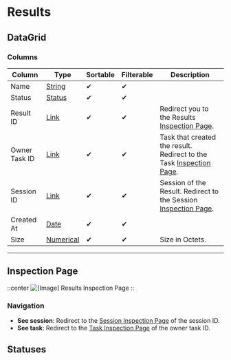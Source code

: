 # Results

## DataGrid

### Columns

| Column | Type | Sortable | Filterable | Description |
| -------- | -------- | -------- | -------- | -------- |
| Name | [String](../6.DataGrids/3.columns.md#simple-columns) | ✔ | ✔ | |
| Status | [Status](../6.DataGrids/3.columns.md#status-columns) | ✔ | ✔ | |
| Result ID | [Link](../6.DataGrids/3.columns.md#link-columns) | ✔ | ✔ | Redirect you to the Results [Inspection Page](../5.inspection-page.md). |
| Owner Task ID | [Link](../6.DataGrids/3.columns.md#link-columns) | ✔ | ✔ | Task that created the result. Redirect to the Task [Inspection Page](../5.inspection-page.md). |
| Session ID | [Link](../6.DataGrids/3.columns.md#link-columns) | ✔ | ✔ | Session of the Result. Redirect to the Session [Inspection Page](../5.inspection-page.md). |
| Created At | [Date](../6.DataGrids/3.columns.md#date-columns) | ✔ | ✔ | |
| Size | [Numerical](../6.DataGrids/3.columns.md#simple-columns) | ✔ | ✔ | Size in Octets. |

---

## Inspection Page

::center
![[Image] Results Inspection Page](/results-inspection.png)
::

### Navigation

- **See session**: Redirect to the [Session Inspection Page](./3.Sessions.md#inspection) of the session ID.
- **See task**: Redirect to the [Task Inspection Page](./4.Tasks.md#inspection) of the owner task ID.

## Statuses